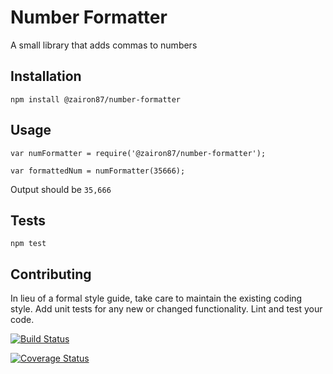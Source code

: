 Number Formatter
=========

A small library that adds commas to numbers

## Installation

  `npm install @zairon87/number-formatter`

## Usage

    var numFormatter = require('@zairon87/number-formatter');

    var formattedNum = numFormatter(35666);
  
  
  Output should be `35,666`


## Tests

  `npm test`

## Contributing

In lieu of a formal style guide, take care to maintain the existing coding style. Add unit tests for any new or changed functionality. Lint and test your code.

[![Build Status](https://travis-ci.org/pcole0083/number-formatter.svg?branch=master)](https://travis-ci.org/pcole0083/number-formatter)

[![Coverage Status](https://coveralls.io/repos/pcole0083/number-formatter/badge.svg?branch=master&service=github)](https://coveralls.io/github/pcole0083/number-formatter?branch=master)
